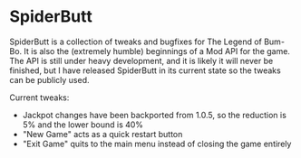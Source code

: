 # SpiderButt
SpiderButt is a collection of tweaks and bugfixes for The Legend of Bum-Bo. It is also the (extremely humble) beginnings of a Mod API for the game. The API is still under heavy development, and it is likely it will never be finished, but I have released SpiderButt in its current state so the tweaks can be publicly used.

Current tweaks:
* Jackpot changes have been backported from 1.0.5, so the reduction is 5% and the lower bound is 40%
* "New Game" acts as a quick restart button
* "Exit Game" quits to the main menu instead of closing the game entirely
